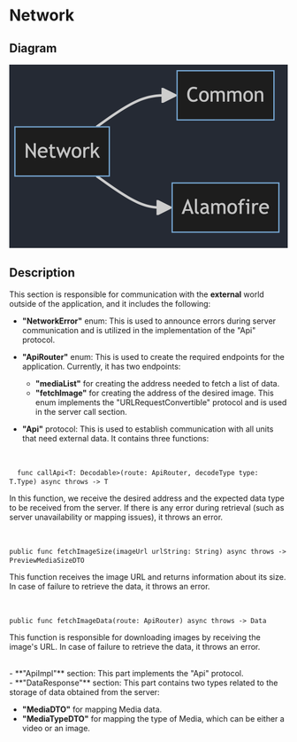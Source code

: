 # Network

## Diagram
<img alt="Data Digram" src="Diagram/network.png">

## Description
This section is responsible for communication with the **external** world outside of the application, and it includes the following:

- **"NetworkError"** enum: This is used to announce errors during server communication and is utilized in the implementation of the "Api" protocol.

- **"ApiRouter"** enum: This is used to create the required endpoints for the application. Currently, it has two endpoints:
  - **"mediaList"** for creating the address needed to fetch a list of data.
  - **"fetchImage"** for creating the address of the desired image. This enum implements the "URLRequestConvertible" protocol and is used in the server call section.

- **"Api"** protocol: This is used to establish communication with all units that need external data. It contains three functions:

<br>

```
  func callApi<T: Decodable>(route: ApiRouter, decodeType type: T.Type) async throws -> T
  ```

  In this function, we receive the desired address and the expected data type to be received from the server. If there is any error during retrieval (such as server unavailability or mapping issues), it throws an error.

<br>

  ```
  public func fetchImageSize(imageUrl urlString: String) async throws -> PreviewMediaSizeDTO
  ```
  
  This function receives the image URL and returns information about its size. In case of failure to retrieve the data, it throws an error.
  
  <br>

  ```
  public func fetchImageData(route: ApiRouter) async throws -> Data
  ```
  This function is responsible for downloading images by receiving the image's URL. In case of failure to retrieve the data, it throws an error.

<br>
- **"ApiImpl"** section: This part implements the "Api" protocol.

<br>
- **"DataResponse"** section: This part contains two types related to the storage of data obtained from the server:
<br>

  - **"MediaDTO"** for mapping Media data.
  - **"MediaTypeDTO"** for mapping the type of Media, which can be either a video or an image.